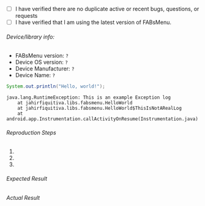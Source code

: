 - [ ] I have verified there are no duplicate active or recent bugs, questions, or requests
- [ ] I have verified that I am using the latest version of FABsMenu.

###### Device/library info:
 - FABsMenu version: `?`
 - Device OS version: `?`
 - Device Manufacturer: `?`
 - Device Name: `?`

<!-- Please wrap code with correct syntax highlighting. -->

```java
System.out.println("Hello, world!");
```

<!-- Please wrap logs with Gradle syntax highlighting (it makes them look better): -->

```Gradle
java.lang.RuntimeException: This is an example Exception log
    at jahirfiquitiva.libs.fabsmenu.HelloWorld
    at jahirfiquitiva.libs.fabsmenu.HelloWorld$ThisIsNotARealLog
    at android.app.Instrumentation.callActivityOnResume(Instrumentation.java)
```
 
###### Reproduction Steps

1. 
2. 
3. 

###### Expected Result



###### Actual Result
